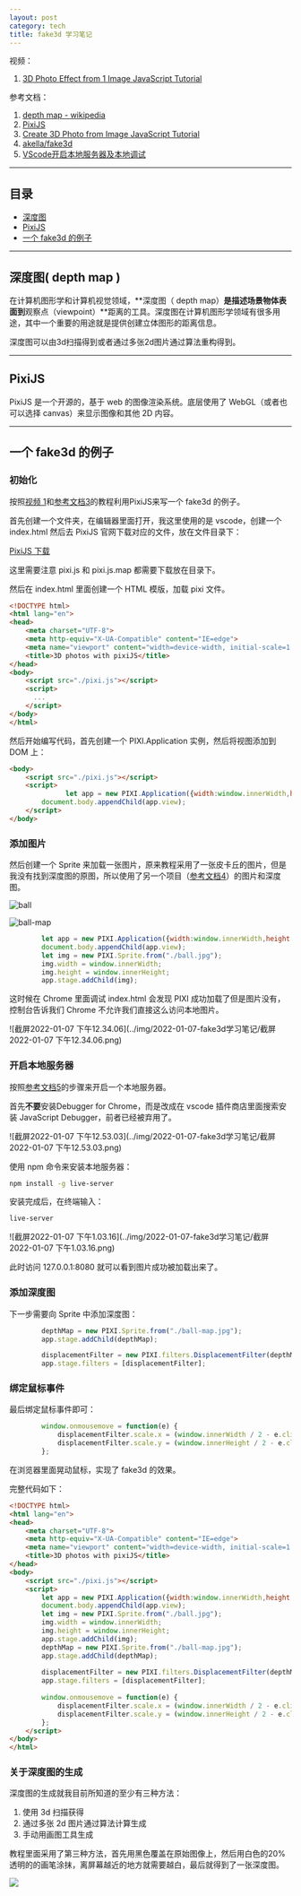 ```yaml
---
layout: post
category: tech
title: fake3d 学习笔记
---
```


视频：

1. [3D Photo Effect from 1 Image JavaScript Tutorial](https://www.youtube.com/watch?v=FgN2EENWPFc)

参考文档：

1. [depth map - wikipedia](https://en.wikipedia.org/wiki/Depth_map)
2. [PixiJS](https://pixijs.io/guides/index.html)
3. [Create 3D Photo from Image JavaScript Tutorial](https://redstapler.co/3d-photo-from-image-javascript-tutorial/)
4. [akella/fake3d](https://github.com/akella/fake3d)
5. [VScode开启本地服务器及本地调试](https://blog.css8.cn/post/20545196.html)

---

## 目录

- [深度图](#深度图)
- [PixiJS](#pixijs)
- [一个 fake3d 的例子](#一个-fake3d-的例子)

---

## 深度图( depth map )

在计算机图形学和计算机视觉领域，**深度图（ depth map）**是描述场景物体表面到**观察点（viewpoint）**距离的工具。深度图在计算机图形学领域有很多用途，其中一个重要的用途就是提供创建立体图形的距离信息。

深度图可以由3d扫描得到或者通过多张2d图片通过算法重构得到。

---

## PixiJS

PixiJS 是一个开源的，基于 web 的图像渲染系统。底层使用了 WebGL（或者也可以选择 canvas）来显示图像和其他 2D 内容。

---

## 一个 fake3d 的例子

### 初始化

按照[视频 1](https://www.youtube.com/watch?v=FgN2EENWPFc)和[参考文档3](https://redstapler.co/3d-photo-from-image-javascript-tutorial/)的教程利用PixiJS来写一个 fake3d 的例子。

首先创建一个文件夹，在编辑器里面打开，我这里使用的是 vscode，创建一个 index.html 然后去 PixiJS 官网下载对应的文件，放在文件目录下：

[PixiJS 下载](https://github.com/pixijs/pixijs/releases)

这里需要注意 pixi.js 和 pixi.js.map 都需要下载放在目录下。

然后在 index.html 里面创建一个 HTML 模版，加载 pixi 文件。

```html
<!DOCTYPE html>
<html lang="en">
<head>
    <meta charset="UTF-8">
    <meta http-equiv="X-UA-Compatible" content="IE=edge">
    <meta name="viewport" content="width=device-width, initial-scale=1.0">
    <title>3D photos with pixiJS</title>
</head>
<body>
    <script src="./pixi.js"></script>
    <script>
      ...
    </script>
</body>
</html>
```

然后开始编写代码，首先创建一个 PIXI.Application 实例，然后将视图添加到 DOM 上：

```html
<body>
    <script src="./pixi.js"></script>
    <script>
              let app = new PIXI.Application({width:window.innerWidth,height:window.innerHeight})
        document.body.appendChild(app.view);
    </script>
</body>
```

### 添加图片

然后创建一个 Sprite 来加载一张图片，原来教程采用了一张皮卡丘的图片，但是我没有找到深度图的原图，所以使用了另一个项目（[参考文档4](https://github.com/akella/fake3d)）的图片和深度图。

![ball](../img/2022-01-07-fake3d学习笔记/ball-1529438.jpg)

![ball-map](../img/2022-01-07-fake3d学习笔记/ball-map-1529443.jpg)

```javascript
        let app = new PIXI.Application({width:window.innerWidth,height:window.innerHeight})
        document.body.appendChild(app.view);
        let img = new PIXI.Sprite.from("./ball.jpg");
        img.width = window.innerWidth;
        img.height = window.innerHeight;
        app.stage.addChild(img);
```

这时候在 Chrome 里面调试 index.html 会发现 PIXI 成功加载了但是图片没有，控制台告诉我们 Chrome 不允许我们直接这么访问本地图片。

![截屏2022-01-07 下午12.34.06](../img/2022-01-07-fake3d学习笔记/截屏2022-01-07 下午12.34.06.png)

### 开启本地服务器

按照[参考文档5](https://blog.css8.cn/post/20545196.html)的步骤来开启一个本地服务器。

首先**不要**安装Debugger for Chrome，而是改成在 vscode 插件商店里面搜索安装 JavaScript Debugger，前者已经被弃用了。

![截屏2022-01-07 下午12.53.03](../img/2022-01-07-fake3d学习笔记/截屏2022-01-07 下午12.53.03.png)

使用 npm 命令来安装本地服务器：

```bash
npm install -g live-server
```

安装完成后，在终端输入：

```bash
live-server
```

![截屏2022-01-07 下午1.03.16](../img/2022-01-07-fake3d学习笔记/截屏2022-01-07 下午1.03.16.png)

此时访问 127.0.0.1:8080 就可以看到图片成功被加载出来了。

### 添加深度图

下一步需要向 Sprite 中添加深度图：

```javascript
        depthMap = new PIXI.Sprite.from("./ball-map.jpg");
        app.stage.addChild(depthMap);

        displacementFilter = new PIXI.filters.DisplacementFilter(depthMap);
        app.stage.filters = [displacementFilter];
```

### 绑定鼠标事件

最后绑定鼠标事件即可：

```javascript
        window.onmousemove = function(e) {
            displacementFilter.scale.x = (window.innerWidth / 2 - e.clientX) /20;
            displacementFilter.scale.y = (window.innerHeight / 2 - e.clientY) /20;
        };
```

在浏览器里面晃动鼠标，实现了 fake3d 的效果。

完整代码如下：

```html
<!DOCTYPE html>
<html lang="en">
<head>
    <meta charset="UTF-8">
    <meta http-equiv="X-UA-Compatible" content="IE=edge">
    <meta name="viewport" content="width=device-width, initial-scale=1.0">
    <title>3D photos with pixiJS</title>
</head>
<body>
    <script src="./pixi.js"></script>
    <script>
        let app = new PIXI.Application({width:window.innerWidth,height:window.innerHeight})
        document.body.appendChild(app.view);
        let img = new PIXI.Sprite.from("./ball.jpg");
        img.width = window.innerWidth;
        img.height = window.innerHeight;
        app.stage.addChild(img);
        depthMap = new PIXI.Sprite.from("./ball-map.jpg");
        app.stage.addChild(depthMap);
        
        displacementFilter = new PIXI.filters.DisplacementFilter(depthMap);
        app.stage.filters = [displacementFilter];
        
        window.onmousemove = function(e) {
            displacementFilter.scale.x = (window.innerWidth / 2 - e.clientX) /20;
            displacementFilter.scale.y = (window.innerHeight / 2 - e.clientY) /20;
        };
    </script>
</body>
</html>
```

### 关于深度图的生成

深度图的生成就我目前所知道的至少有三种方法：

1. 使用 3d 扫描获得
2. 通过多张 2d 图片通过算法计算生成
3. 手动用画图工具生成

教程里面采用了第三种方法，首先用黑色覆盖在原始图像上，然后用白色的20%透明的的画笔涂抹，离屏幕越近的地方就需要越白，最后就得到了一张深度图。

![](../project/fake3d/ball-map.jpg)